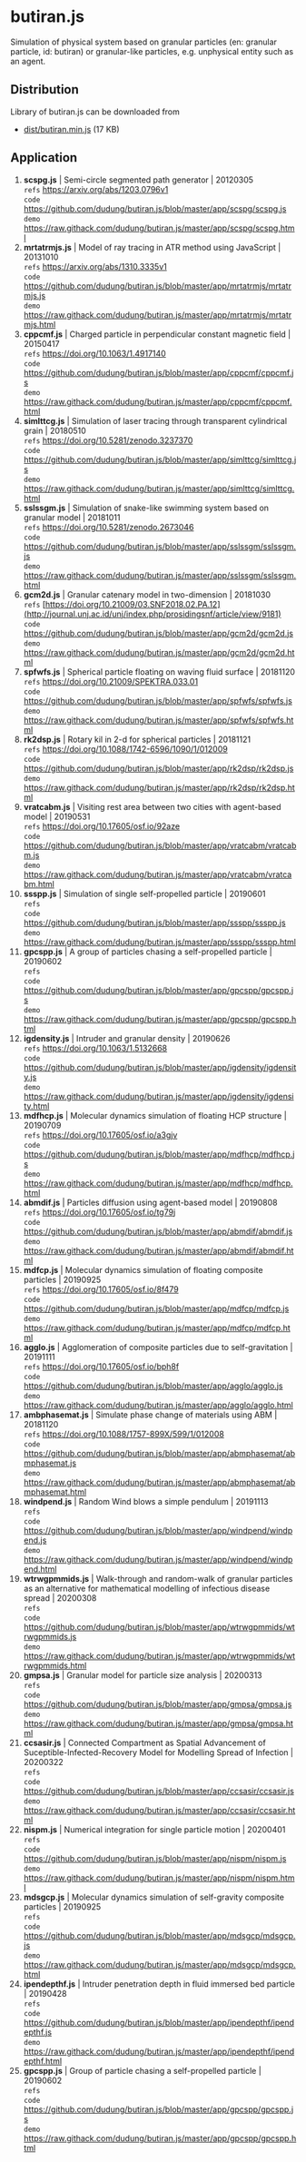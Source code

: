 # butiran.js
Simulation of physical system based on granular particles (en: granular particle, id: butiran) or granular-like particles, e.g. unphysical entity such as an agent.

## Distribution
Library of butiran.js can be downloaded from
* [dist/butiran.min.js](https://github.com/dudung/butiran.js/blob/master/dist/butiran.min.js) (17 KB)

## Application
01. **scspg.js** | Semi-circle segmented path generator | 20120305<br>
    `refs` https://arxiv.org/abs/1203.0796v1<br>
    `code` https://github.com/dudung/butiran.js/blob/master/app/scspg/scspg.js<br>
    `demo` https://raw.githack.com/dudung/butiran.js/master/app/scspg/scspg.html
02. **mrtatrmjs.js** | Model of ray tracing in ATR method using JavaScript | 20131010<br>
    `refs` https://arxiv.org/abs/1310.3335v1<br>
    `code` https://github.com/dudung/butiran.js/blob/master/app/mrtatrmjs/mrtatrmjs.js<br>
   `demo` https://raw.githack.com/dudung/butiran.js/master/app/mrtatrmjs/mrtatrmjs.html
03. **cppcmf.js** | Charged particle in perpendicular constant magnetic field | 20150417<br>
   `refs` https://doi.org/10.1063/1.4917140<br>
   `code` https://github.com/dudung/butiran.js/blob/master/app/cppcmf/cppcmf.js<br>
   `demo` https://raw.githack.com/dudung/butiran.js/master/app/cppcmf/cppcmf.html
04. **simlttcg.js** | Simulation of laser tracing through transparent cylindrical grain | 20180510<br>
    `refs` https://doi.org/10.5281/zenodo.3237370<br>
    `code` https://github.com/dudung/butiran.js/blob/master/app/simlttcg/simlttcg.js<br>
    `demo` https://raw.githack.com/dudung/butiran.js/master/app/simlttcg/simlttcg.html
05. **sslssgm.js** | Simulation of snake-like swimming system based on granular model | 20181011<br>
    `refs` https://doi.org/10.5281/zenodo.2673046<br>
    `code` https://github.com/dudung/butiran.js/blob/master/app/sslssgm/sslssgm.js<br>
    `demo` https://raw.githack.com/dudung/butiran.js/master/app/sslssgm/sslssgm.html
06. **gcm2d.js** | Granular catenary model in two-dimension | 20181030<br>
    `refs` [https://doi.org/10.21009/03.SNF2018.02.PA.12](http://journal.unj.ac.id/unj/index.php/prosidingsnf/article/view/9181)<br>
    `code` https://github.com/dudung/butiran.js/blob/master/app/gcm2d/gcm2d.js<br>
    `demo` https://raw.githack.com/dudung/butiran.js/master/app/gcm2d/gcm2d.html
07. **spfwfs.js** | Spherical particle floating on waving fluid surface | 20181120<br>
    `refs` https://doi.org/10.21009/SPEKTRA.033.01<br>
    `code` https://github.com/dudung/butiran.js/blob/master/app/spfwfs/spfwfs.js<br>
    `demo` https://raw.githack.com/dudung/butiran.js/master/app/spfwfs/spfwfs.html
08. **rk2dsp.js** | Rotary kil in 2-d for spherical particles | 20181121<br>
    `refs` https://doi.org/10.1088/1742-6596/1090/1/012009<br>
    `code` https://github.com/dudung/butiran.js/blob/master/app/rk2dsp/rk2dsp.js<br>
    `demo` https://raw.githack.com/dudung/butiran.js/master/app/rk2dsp/rk2dsp.html
09. **vratcabm.js** | Visiting rest area between two cities with agent-based model | 20190531<br>
    `refs` https://doi.org/10.17605/osf.io/92aze<br>
    `code` https://github.com/dudung/butiran.js/blob/master/app/vratcabm/vratcabm.js<br>
    `demo` https://raw.githack.com/dudung/butiran.js/master/app/vratcabm/vratcabm.html
10. **ssspp.js** | Simulation of single self-propelled particle | 20190601<br>
    `refs` <br>
    `code` https://github.com/dudung/butiran.js/blob/master/app/ssspp/ssspp.js<br>
    `demo` https://raw.githack.com/dudung/butiran.js/master/app/ssspp/ssspp.html
11. **gpcspp.js** | A group of particles chasing a self-propelled particle | 20190602<br>
    `refs` <br>
    `code` https://github.com/dudung/butiran.js/blob/master/app/gpcspp/gpcspp.js<br>
    `demo` https://raw.githack.com/dudung/butiran.js/master/app/gpcspp/gpcspp.html
12. **igdensity.js** | Intruder and granular density | 20190626<br>
    `refs` https://doi.org/10.1063/1.5132668<br>
    `code` https://github.com/dudung/butiran.js/blob/master/app/igdensity/igdensity.js<br>
    `demo` https://raw.githack.com/dudung/butiran.js/master/app/igdensity/igdensity.html
13. **mdfhcp.js** | Molecular dynamics simulation of floating HCP structure | 20190709<br>
    `refs` https://doi.org/10.17605/osf.io/a3gjv<br>
    `code` https://github.com/dudung/butiran.js/blob/master/app/mdfhcp/mdfhcp.js<br>
    `demo` https://raw.githack.com/dudung/butiran.js/master/app/mdfhcp/mdfhcp.html
14. **abmdif.js** | Particles diffusion using agent-based model | 20190808<br>
    `refs` https://doi.org/10.17605/osf.io/tg79j<br>
    `code` https://github.com/dudung/butiran.js/blob/master/app/abmdif/abmdif.js<br>
    `demo` https://raw.githack.com/dudung/butiran.js/master/app/abmdif/abmdif.html
15. **mdfcp.js** | Molecular dynamics simulation of floating composite particles | 20190925<br>
    `refs` https://doi.org/10.17605/osf.io/8f479<br>
    `code` https://github.com/dudung/butiran.js/blob/master/app/mdfcp/mdfcp.js<br>
    `demo` https://raw.githack.com/dudung/butiran.js/master/app/mdfcp/mdfcp.html
16. **agglo.js** | Agglomeration of composite particles due to self-gravitation | 20191111<br>
    `refs` https://doi.org/10.17605/osf.io/bph8f<br>
    `code` https://github.com/dudung/butiran.js/blob/master/app/agglo/agglo.js<br>
    `demo` https://raw.githack.com/dudung/butiran.js/master/app/agglo/agglo.html
17. **ambphasemat.js** | Simulate phase change of materials using ABM | 20181120<br>
    `refs` https://doi.org/10.1088/1757-899X/599/1/012008<br>
    `code` https://github.com/dudung/butiran.js/blob/master/app/abmphasemat/abmphasemat.js<br>
    `demo` https://raw.githack.com/dudung/butiran.js/master/app/abmphasemat/abmphasemat.html
18. **windpend.js** | Random Wind blows a simple pendulum | 20191113<br>
    `refs` <br>
    `code` https://github.com/dudung/butiran.js/blob/master/app/windpend/windpend.js<br>
    `demo` https://raw.githack.com/dudung/butiran.js/master/app/windpend/windpend.html
19. **wtrwgpmmids.js** | Walk-through and random-walk of granular particles as an alternative for mathematical modelling of infectious disease spread | 20200308<br>
    `refs` <br>
    `code` https://github.com/dudung/butiran.js/blob/master/app/wtrwgpmmids/wtrwgpmmids.js <br>
    `demo` https://raw.githack.com/dudung/butiran.js/master/app/wtrwgpmmids/wtrwgpmmids.html
20. **gmpsa.js** | Granular model for particle size analysis | 20200313<br>
    `refs` <br>
    `code` https://github.com/dudung/butiran.js/blob/master/app/gmpsa/gmpsa.js <br>
    `demo` https://raw.githack.com/dudung/butiran.js/master/app/gmpsa/gmpsa.html
21. **ccsasir.js** | Connected Compartment as Spatial Advancement of Suceptible-Infected-Recovery Model for Modelling Spread of Infection | 20200322<br>
    `refs` <br>
    `code` https://github.com/dudung/butiran.js/blob/master/app/ccsasir/ccsasir.js <br>
    `demo` https://raw.githack.com/dudung/butiran.js/master/app/ccsasir/ccsasir.html
22. **nispm.js** | Numerical integration for single particle motion | 20200401<br>
    `refs` <br>
    `code` https://github.com/dudung/butiran.js/blob/master/app/nispm/nispm.js <br>
    `demo` https://raw.githack.com/dudung/butiran.js/master/app/nispm/nispm.html
23. **mdsgcp.js** | Molecular dynamics simulation of self-gravity composite particles | 20190925<br>
    `refs` <br>
    `code` https://github.com/dudung/butiran.js/blob/master/app/mdsgcp/mdsgcp.js <br>
    `demo` https://raw.githack.com/dudung/butiran.js/master/app/mdsgcp/mdsgcp.html
24. **ipendepthf.js** | Intruder penetration depth in fluid immersed bed particle | 20190428<br>
    `refs` <br>
    `code` https://github.com/dudung/butiran.js/blob/master/app/ipendepthf/ipendepthf.js <br>
    `demo` https://raw.githack.com/dudung/butiran.js/master/app/ipendepthf/ipendepthf.html
25. **gpcspp.js** | Group of particle chasing a self-propelled particle | 20190602<br>
    `refs` <br>
    `code` https://github.com/dudung/butiran.js/blob/master/app/gpcspp/gpcspp.js <br>
    `demo` https://raw.githack.com/dudung/butiran.js/master/app/gpcspp/gpcspp.html


	

